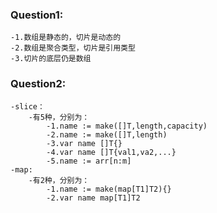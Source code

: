 
### Question1:
    -1.数组是静态的，切片是动态的
    -2.数组是聚合类型，切片是引用类型
    -3.切片的底层仍是数组

### Question2:
    -slice：
        -有5种，分别为：
            -1.name := make([]T,length,capacity)
            -2.name := make([]T,length)
            -3.var name []T{}
            -4.var name []T{val1,va2,...}
            -5.name := arr[n:m]
    -map:
        -有2种，分别为：
            -1.name := make(map[T1]T2){}
            -2.var name map[T1]T2
